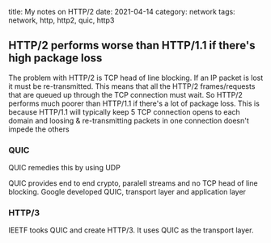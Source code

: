 title: My notes on HTTP/2
date: 2021-04-14
category: network
tags: network, http, http2, quic, http3

## HTTP/2 performs worse than HTTP/1.1 if there's high package loss
The problem with HTTP/2 is TCP head of line blocking. If an IP packet
is lost it must be re-transmitted. This means that all the HTTP/2
frames/requests that are queued up through the TCP connection must
wait. So HTTP/2 performs much poorer than HTTP/1.1 if there's a lot of
package loss. This is because HTTP/1.1 will typically keep 5 TCP
connection opens to each domain and loosing & re-transmitting packets
in one connection doesn't impede the others

### QUIC
QUIC remedies this by using UDP

QUIC provides end to end crypto, paralell streams and no TCP head of
line blocking.  Google developed QUIC, transport layer and application
layer

### HTTP/3
IEETF tooks QUIC and create HTTP/3. It uses QUIC as the transport layer.

